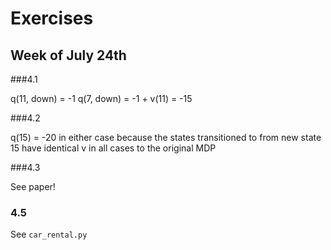 # Exercises

## Week of July 24th

###4.1

q(11, down) = -1
q(7, down) = -1 + v(11) = -15

###4.2

q(15) = -20 in either case because the states transitioned to from new state 15 have identical
v in all cases to the original MDP

###4.3

See paper!

### 4.5

See `car_rental.py`
